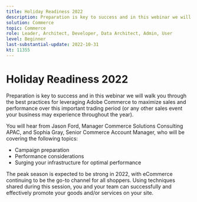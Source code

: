 ```yaml
---
title: Holiday Readiness 2022
description: Preparation is key to success and in this webinar we will walk you through the best practices for leveraging Adobe Commerce to maximize sales and performance over this important trading period.
solution: Commerce
topic: Commerce
role: Leader, Architect, Developer, Data Architect, Admin, User
level: Beginner
last-substantial-update: 2022-10-31
kt: 11355
---
```


# Holiday Readiness 2022

Preparation is key to success and in this webinar we will walk you through the best practices for leveraging Adobe Commerce to maximize sales and performance over this important trading period (or any other sales event your business may experience throughout the year).

You will hear from Jason Ford, Manager Commerce Solutions Consulting APAC, and Sophia Gray, Senior Commerce Account Manager, who will be covering the following topics:

 * Campaign preparation
 * Performance considerations
 * Surging your infrastructure for optimal performance

The peak season is expected to be strong in 2022, with eCommerce continuing to be the go-to channel for all shoppers. Using techniques shared during this session, you and your team can successfully and effectively promote your goods and/or services on your site.